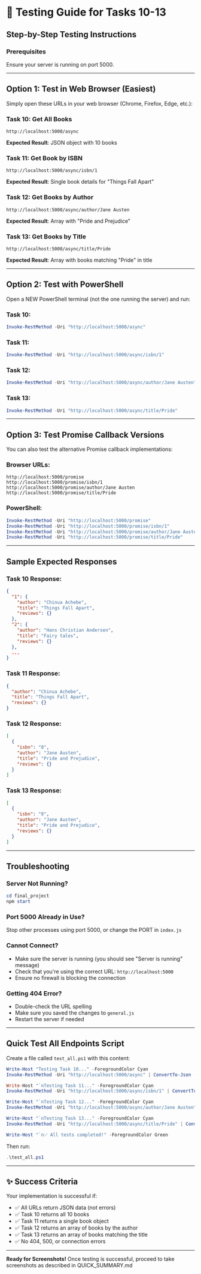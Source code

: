 # 🧪 Testing Guide for Tasks 10-13

## Step-by-Step Testing Instructions

### Prerequisites
Ensure your server is running on port 5000.

---

## Option 1: Test in Web Browser (Easiest)

Simply open these URLs in your web browser (Chrome, Firefox, Edge, etc.):

### Task 10: Get All Books
```
http://localhost:5000/async
```
**Expected Result**: JSON object with 10 books

### Task 11: Get Book by ISBN
```
http://localhost:5000/async/isbn/1
```
**Expected Result**: Single book details for "Things Fall Apart"

### Task 12: Get Books by Author
```
http://localhost:5000/async/author/Jane Austen
```
**Expected Result**: Array with "Pride and Prejudice"

### Task 13: Get Books by Title
```
http://localhost:5000/async/title/Pride
```
**Expected Result**: Array with books matching "Pride" in title

---

## Option 2: Test with PowerShell

Open a NEW PowerShell terminal (not the one running the server) and run:

### Task 10:
```powershell
Invoke-RestMethod -Uri "http://localhost:5000/async"
```

### Task 11:
```powershell
Invoke-RestMethod -Uri "http://localhost:5000/async/isbn/1"
```

### Task 12:
```powershell
Invoke-RestMethod -Uri "http://localhost:5000/async/author/Jane Austen"
```

### Task 13:
```powershell
Invoke-RestMethod -Uri "http://localhost:5000/async/title/Pride"
```

---

## Option 3: Test Promise Callback Versions

You can also test the alternative Promise callback implementations:

### Browser URLs:
```
http://localhost:5000/promise
http://localhost:5000/promise/isbn/1
http://localhost:5000/promise/author/Jane Austen
http://localhost:5000/promise/title/Pride
```

### PowerShell:
```powershell
Invoke-RestMethod -Uri "http://localhost:5000/promise"
Invoke-RestMethod -Uri "http://localhost:5000/promise/isbn/1"
Invoke-RestMethod -Uri "http://localhost:5000/promise/author/Jane Austen"
Invoke-RestMethod -Uri "http://localhost:5000/promise/title/Pride"
```

---

## Sample Expected Responses

### Task 10 Response:
```json
{
  "1": {
    "author": "Chinua Achebe",
    "title": "Things Fall Apart",
    "reviews": {}
  },
  "2": {
    "author": "Hans Christian Andersen",
    "title": "Fairy tales",
    "reviews": {}
  },
  ...
}
```

### Task 11 Response:
```json
{
  "author": "Chinua Achebe",
  "title": "Things Fall Apart",
  "reviews": {}
}
```

### Task 12 Response:
```json
[
  {
    "isbn": "8",
    "author": "Jane Austen",
    "title": "Pride and Prejudice",
    "reviews": {}
  }
]
```

### Task 13 Response:
```json
[
  {
    "isbn": "8",
    "author": "Jane Austen",
    "title": "Pride and Prejudice",
    "reviews": {}
  }
]
```

---

## Troubleshooting

### Server Not Running?
```powershell
cd final_project
npm start
```

### Port 5000 Already in Use?
Stop other processes using port 5000, or change the PORT in `index.js`

### Cannot Connect?
- Make sure the server is running (you should see "Server is running" message)
- Check that you're using the correct URL: `http://localhost:5000`
- Ensure no firewall is blocking the connection

### Getting 404 Error?
- Double-check the URL spelling
- Make sure you saved the changes to `general.js`
- Restart the server if needed

---

## Quick Test All Endpoints Script

Create a file called `test_all.ps1` with this content:

```powershell
Write-Host "Testing Task 10..." -ForegroundColor Cyan
Invoke-RestMethod -Uri "http://localhost:5000/async" | ConvertTo-Json -Depth 3

Write-Host "`nTesting Task 11..." -ForegroundColor Cyan
Invoke-RestMethod -Uri "http://localhost:5000/async/isbn/1" | ConvertTo-Json

Write-Host "`nTesting Task 12..." -ForegroundColor Cyan
Invoke-RestMethod -Uri "http://localhost:5000/async/author/Jane Austen" | ConvertTo-Json

Write-Host "`nTesting Task 13..." -ForegroundColor Cyan
Invoke-RestMethod -Uri "http://localhost:5000/async/title/Pride" | ConvertTo-Json

Write-Host "`n✅ All tests completed!" -ForegroundColor Green
```

Then run:
```powershell
.\test_all.ps1
```

---

## ✨ Success Criteria

Your implementation is successful if:
- ✅ All URLs return JSON data (not errors)
- ✅ Task 10 returns all 10 books
- ✅ Task 11 returns a single book object
- ✅ Task 12 returns an array of books by the author
- ✅ Task 13 returns an array of books matching the title
- ✅ No 404, 500, or connection errors

---

**Ready for Screenshots!** Once testing is successful, proceed to take screenshots as described in QUICK_SUMMARY.md
